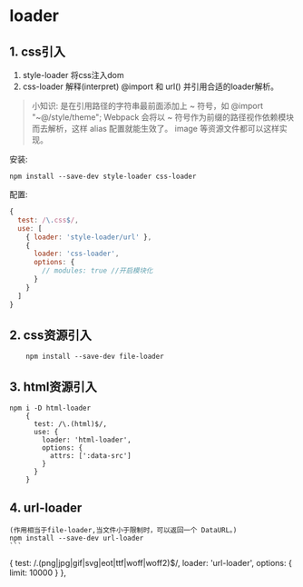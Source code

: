 # loader

## 1. css引入

1. style-loader 将css注入dom
2. css-loader 解释(interpret) @import 和 url() 并引用合适的loader解析。

>小知识:
是在引用路径的字符串最前面添加上 ~ 符号，如 @import "~@/style/theme";
Webpack 会将以 ~ 符号作为前缀的路径视作依赖模块而去解析，这样 alias 配置就能生效了。
image 等资源文件都可以这样实现。

安装:
```
npm install --save-dev style-loader css-loader
```

配置:
```js
{
  test: /\.css$/,
  use: [
    { loader: 'style-loader/url' },
    {
      loader: 'css-loader',
      options: {
        // modules: true //开启模块化
      }
    }
  ]
}
```

## 2. css资源引入

    	npm install --save-dev file-loader


## 3. html资源引入

	npm i -D html-loader
		{
		  test: /\.(html)$/,
		  use: {
		    loader: 'html-loader',
		    options: {
		      attrs: [':data-src']
		    }
		  }
		}

## 4. url-loader

	(作用相当于file-loader,当文件小于限制时，可以返回一个 DataURL。)
	npm install --save-dev url-loader
	```
  {
    test: /\.(png|jpg|gif|svg|eot|ttf|woff|woff2)$/,
    loader: 'url-loader',
    options: {
      limit: 10000
    }
  },
  ```
